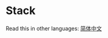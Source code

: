 # Stack

Read this in other languages: [简体中文](https://github.com/geekhall/algorithms/tree/main/data-structures/stack/RADME.md)
